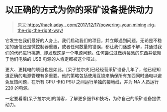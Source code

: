 # 以正确的方式为你的采矿设备提供动力

> 原文:[https://hack aday . com/2017/12/17/powering-your-mining-rig-the-rig-the-right-way/](https://hackaday.com/2017/12/17/powering-your-mining-rig-the-right-way/)

它发生在我们最好的人身上。我们启动我们的项目，并立即遇到问题。无论是不稳定的通信还是微控制器重置，或者任何数量的错误，都让我们迷惑不解，并通过我们的代码进行挑选…却发现这是一个电源问题。任何尝试过做树莓派的东西并依赖于他们电脑的 USB 电源的人肯定都被这个咬过。

更大、更耗电的项目也是如此。[呆子拉尔夫]已经经营采矿设备几年了，他已经知道正确的电源管理有多重要。他的策略包括使用互锁来确保所有东西同时通电以避免反馈问题，在所有 GPU 卡和 PSU 之间运行单独的接地线，并为 NA 人员运行 220 的电源。

一定要看看[呆子拉尔夫]的博客，了解更多细节和技巧，为你自己的采矿设备提供动力。